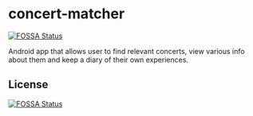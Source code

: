 # concert-matcher
[![FOSSA Status](https://app.fossa.io/api/projects/git%2Bgithub.com%2Fqwertyfinger%2Fconcert-matcher.svg?type=shield)](https://app.fossa.io/projects/git%2Bgithub.com%2Fqwertyfinger%2Fconcert-matcher?ref=badge_shield)

Android app that allows user to find relevant concerts, view various info about them and keep a diary of their own experiences.


## License
[![FOSSA Status](https://app.fossa.io/api/projects/git%2Bgithub.com%2Fqwertyfinger%2Fconcert-matcher.svg?type=large)](https://app.fossa.io/projects/git%2Bgithub.com%2Fqwertyfinger%2Fconcert-matcher?ref=badge_large)